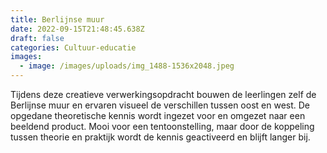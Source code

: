 ```yaml
---
title: Berlijnse muur
date: 2022-09-15T21:48:45.638Z
draft: false
categories: Cultuur-educatie
images:
  - image: /images/uploads/img_1488-1536x2048.jpeg
---
```

Tijdens deze creatieve verwerkingsopdracht bouwen de leerlingen zelf de Berlijnse muur en ervaren visueel de verschillen tussen oost en west. De opgedane theoretische kennis wordt ingezet voor en omgezet naar een beeldend product. Mooi voor een tentoonstelling, maar door de koppeling tussen theorie en praktijk wordt de kennis geactiveerd en blijft langer bij.